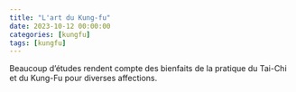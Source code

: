 ```yaml
---
title: "L'art du Kung-fu"
date: 2023-10-12 00:00:00
categories: [kungfu]
tags: [kungfu]
---
```

Beaucoup d’études rendent compte des bienfaits de la pratique du Tai-Chi et du Kung-Fu pour diverses affections.